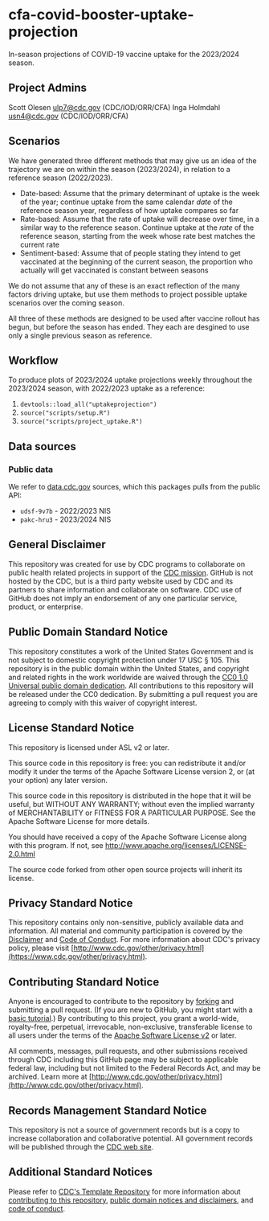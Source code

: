 # cfa-covid-booster-uptake-projection

In-season projections of COVID-19 vaccine uptake for the 2023/2024 season.

## Project Admins

Scott Olesen <ulp7@cdc.gov> (CDC/IOD/ORR/CFA)
Inga Holmdahl <usn4@cdc.gov> (CDC/IOD/ORR/CFA)

## Scenarios

We have generated three different methods that may give us an idea of the trajectory we are on within the season (2023/2024), in relation to a reference season (2022/2023).

- Date-based: Assume that the primary determinant of uptake is the week of the year; continue uptake from the same calendar *date* of the reference season year, regardless of how uptake compares so far
- Rate-based: Assume that the rate of uptake will decrease over time, in a similar way to the reference season. Continue uptake at the *rate* of the reference season, starting from the week whose rate best matches the current rate
- Sentiment-based: Assume that of people stating they intend to get vaccinated at the beginning of the current season, the proportion who actually will get vaccinated is constant between seasons

We do not assume that any of these is an exact reflection of the many factors driving uptake, but use them methods to project possible uptake scenarios over the coming season.

All three of these methods are designed to be used after vaccine rollout has begun, but before the season has ended. They each are desgined to use only a single previous season as reference.


## Workflow

To produce plots of 2023/2024 uptake projections weekly throughout the 2023/2024 season, with 2022/2023 uptake as a reference:

1. `devtools::load_all("uptakeprojection")`
2. `source("scripts/setup.R")`
3. `source("scripts/project_uptake.R")`

## Data sources

### Public data

We refer to [data.cdc.gov](https://data.cdc.gov/) sources, which this packages pulls from the public API:

- `udsf-9v7b` - 2022/2023 NIS
- `pakc-hru3` - 2023/2024 NIS

## General Disclaimer

This repository was created for use by CDC programs to collaborate on public health related projects in support of the [CDC mission](https://www.cdc.gov/about/organization/mission.htm).  GitHub is not hosted by the CDC, but is a third party website used by CDC and its partners to share information and collaborate on software. CDC use of GitHub does not imply an endorsement of any one particular service, product, or enterprise.

## Public Domain Standard Notice

This repository constitutes a work of the United States Government and is not
subject to domestic copyright protection under 17 USC § 105. This repository is in
the public domain within the United States, and copyright and related rights in
the work worldwide are waived through the [CC0 1.0 Universal public domain dedication](https://creativecommons.org/publicdomain/zero/1.0/).
All contributions to this repository will be released under the CC0 dedication. By
submitting a pull request you are agreeing to comply with this waiver of
copyright interest.

## License Standard Notice

This repository is licensed under ASL v2 or later.

This source code in this repository is free: you can redistribute it and/or modify it under
the terms of the Apache Software License version 2, or (at your option) any
later version.

This source code in this repository is distributed in the hope that it will be useful, but WITHOUT ANY
WARRANTY; without even the implied warranty of MERCHANTABILITY or FITNESS FOR A
PARTICULAR PURPOSE. See the Apache Software License for more details.

You should have received a copy of the Apache Software License along with this
program. If not, see http://www.apache.org/licenses/LICENSE-2.0.html

The source code forked from other open source projects will inherit its license.

## Privacy Standard Notice

This repository contains only non-sensitive, publicly available data and
information. All material and community participation is covered by the
[Disclaimer](https://github.com/CDCgov/template/blob/master/DISCLAIMER.md)
and [Code of Conduct](https://github.com/CDCgov/template/blob/master/code-of-conduct.md).
For more information about CDC's privacy policy, please visit [http://www.cdc.gov/other/privacy.html](https://www.cdc.gov/other/privacy.html).

## Contributing Standard Notice

Anyone is encouraged to contribute to the repository by [forking](https://help.github.com/articles/fork-a-repo)
and submitting a pull request. (If you are new to GitHub, you might start with a
[basic tutorial](https://help.github.com/articles/set-up-git).) By contributing
to this project, you grant a world-wide, royalty-free, perpetual, irrevocable,
non-exclusive, transferable license to all users under the terms of the
[Apache Software License v2](http://www.apache.org/licenses/LICENSE-2.0.html) or
later.

All comments, messages, pull requests, and other submissions received through
CDC including this GitHub page may be subject to applicable federal law, including but not limited to the Federal Records Act, and may be archived. Learn more at [http://www.cdc.gov/other/privacy.html](http://www.cdc.gov/other/privacy.html).

## Records Management Standard Notice

This repository is not a source of government records but is a copy to increase
collaboration and collaborative potential. All government records will be
published through the [CDC web site](http://www.cdc.gov).

## Additional Standard Notices

Please refer to [CDC's Template Repository](https://github.com/CDCgov/template)
for more information about [contributing to this repository](https://github.com/CDCgov/template/blob/master/CONTRIBUTING.md),
[public domain notices and disclaimers](https://github.com/CDCgov/template/blob/master/DISCLAIMER.md),
and [code of conduct](https://github.com/CDCgov/template/blob/master/code-of-conduct.md).
